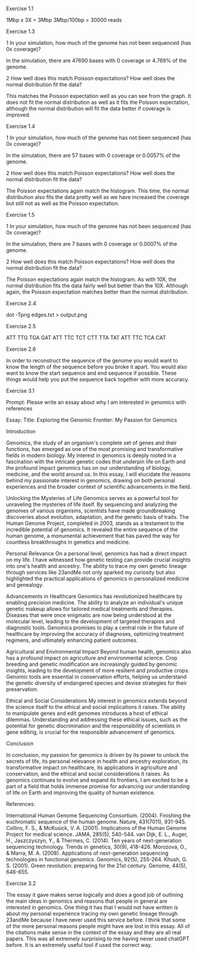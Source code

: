 Exercise 1.1

1Mbp x 3X = 3Mbp
3Mbp/100bp = 30000 reads

Exercise 1.3

1 In your simulation, how much of the genome has not been sequenced (has 0x coverage)?

In the simulation, there are 47690 bases with 0 coverage or 4.769% of the genome.

2 How well does this match Poisson expectations? How well does the normal distribution fit the data?

This matches the Poisson expectation well as you can see from the graph. It does not fit the normal distribution as well as it fits the Poisson expectation, although the normal distribution will fit the data better if coverage is improved.

Exercise 1.4

1 In your simulation, how much of the genome has not been sequenced (has 0x coverage)?

In the simulation, there are 57 bases with 0 coverage or 0.0057% of the genome.

2 How well does this match Poisson expectations? How well does the normal distribution fit the data?

The Poisson expectations again match the histogram. This time, the normal distribution also fits the data pretty well as we have increased the coverage but still not as well as the Poisson expectation.

Exercise 1.5

1 In your simulation, how much of the genome has not been sequenced (has 0x coverage)?

In the simulation, there are 7 bases with 0 coverage or 0.0007% of the genome.

2 How well does this match Poisson expectations? How well does the normal distribution fit the data?

The Poisson expectations again match the histogram. As with 10X, the normal distribution fits the data fairly well but better than the 10X. Although again, the Poisson expectation matches better than the normal distribution.

Exercise 2.4

dot -Tpng edges.txt > output.png

Exercise 2.5

ATT TTG TGA GAT ATT TTC TCT CTT TTA TAT ATT TTC TCA CAT

Exercise 2.6

In order to reconstruct the sequence of the genome you would want to know the length of the sequence before you broke it apart. You would also want to know the start sequence and end sequence if possible. These things would help you put the sequence back together with more accuracy.

Exercise 3.1

Prompt: Please write an essay about why I am interested in genomics with references

Essay: 
Title: Exploring the Genomic Frontier: My Passion for Genomics

Introduction

Genomics, the study of an organism's complete set of genes and their functions, has emerged as one of the most promising and transformative fields in modern biology. My interest in genomics is deeply rooted in a fascination with the intricate genetic codes that underpin life on Earth and the profound impact genomics has on our understanding of biology, medicine, and the world around us. In this essay, I will elucidate the reasons behind my passionate interest in genomics, drawing on both personal experiences and the broader context of scientific advancements in the field.

Unlocking the Mysteries of Life
Genomics serves as a powerful tool for unraveling the mysteries of life itself. By sequencing and analyzing the genomes of various organisms, scientists have made groundbreaking discoveries about evolution, adaptation, and the genetic basis of traits. The Human Genome Project, completed in 2003, stands as a testament to the incredible potential of genomics. It revealed the entire sequence of the human genome, a monumental achievement that has paved the way for countless breakthroughs in genetics and medicine.

Personal Relevance
On a personal level, genomics has had a direct impact on my life. I have witnessed how genetic testing can provide crucial insights into one's health and ancestry. The ability to trace my own genetic lineage through services like 23andMe not only sparked my curiosity but also highlighted the practical applications of genomics in personalized medicine and genealogy.

Advancements in Healthcare
Genomics has revolutionized healthcare by enabling precision medicine. The ability to analyze an individual's unique genetic makeup allows for tailored medical treatments and therapies. Diseases that were once enigmatic are now being understood at the molecular level, leading to the development of targeted therapies and diagnostic tools. Genomics promises to play a central role in the future of healthcare by improving the accuracy of diagnoses, optimizing treatment regimens, and ultimately enhancing patient outcomes.

Agricultural and Environmental Impact
Beyond human health, genomics also has a profound impact on agriculture and environmental science. Crop breeding and genetic modification are increasingly guided by genomic insights, leading to the development of more resilient and productive crops. Genomic tools are essential in conservation efforts, helping us understand the genetic diversity of endangered species and devise strategies for their preservation.

Ethical and Social Considerations
My interest in genomics extends beyond the science itself to the ethical and social implications it raises. The ability to manipulate genes and edit genomes introduces a host of ethical dilemmas. Understanding and addressing these ethical issues, such as the potential for genetic discrimination and the responsibility of scientists in gene editing, is crucial for the responsible advancement of genomics.

Conclusion

In conclusion, my passion for genomics is driven by its power to unlock the secrets of life, its personal relevance in health and ancestry exploration, its transformative impact on healthcare, its applications in agriculture and conservation, and the ethical and social considerations it raises. As genomics continues to evolve and expand its frontiers, I am excited to be a part of a field that holds immense promise for advancing our understanding of life on Earth and improving the quality of human existence.

References:

International Human Genome Sequencing Consortium. (2004). Finishing the euchromatic sequence of the human genome. Nature, 431(7011), 931-945.
Collins, F. S., & McKusick, V. A. (2001). Implications of the Human Genome Project for medical science. JAMA, 285(5), 540-544.
van Dijk, E. L., Auger, H., Jaszczyszyn, Y., & Thermes, C. (2014). Ten years of next-generation sequencing technology. Trends in genetics, 30(9), 418-426.
Morozova, O., & Marra, M. A. (2008). Applications of next-generation sequencing technologies in functional genomics. Genomics, 92(5), 255-264.
Khush, G. S. (2001). Green revolution: preparing for the 21st century. Genome, 44(5), 646-655.

Exercise 3.2

The essay it gave makes sense logically and does a good job of outlining the main ideas in genomics and reasons that people in general are interested in genomics. One thing it has that I would not have written is about my personal experience tracing my own genetic lineage through 23andMe because I have never used this service before. I think that some of the more personal reasons people might have are lost in this essay. All of the citations make sense in the context of the essay and they are all real papers. This was all extremely surprising to me having never used chatGPT before. It is an extremely useful tool if used the correct way.